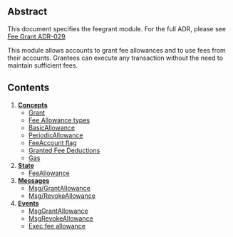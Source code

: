 <!--
order: 0
title: Fee grant
parent:
  title: "feegrant"
-->

## Abstract

This document specifies the feegrant module. For the full ADR, please see [Fee Grant ADR-029](https://github.com/cosmos/cosmos-sdk/blob/v0.40.0/docs/architecture/adr-029-fee-grant-module.md).

This module allows accounts to grant fee allowances and to use fees from their accounts. Grantees can execute any transaction without the need to maintain sufficient fees.

## Contents

1. **[Concepts](01_concepts.md)**
    - [Grant](01_concepts.md#grant)
    - [Fee Allowance types](01_concepts.md#fee-allowance-types)
    - [BasicAllowance](01_concepts.md#basicallowance)
    - [PeriodicAllowance](01_concepts.md#periodicallowance)
    - [FeeAccount flag](01_concepts.md#feeaccount-flag)
    - [Granted Fee Deductions](01_concepts.md#granted-fee-deductions)
    - [Gas](01_concepts.md#gas)
2. **[State](02_state.md)**
    - [FeeAllowance](02_state.md#feeallowance)
3. **[Messages](03_messages.md)**
    - [Msg/GrantAllowance](03_messages.md#msggrantallowance)
    - [Msg/RevokeAllowance](03_messages.md#msgrevokeallowance)
4. **[Events](04_events.md)**
    - [MsgGrantAllowance](04_events.md#msggrantallowance)
    - [MsgRevokeAllowance](04_events.md#msgrevokeallowance)
    - [Exec fee allowance](04_events.md#exec-fee-allowance)
